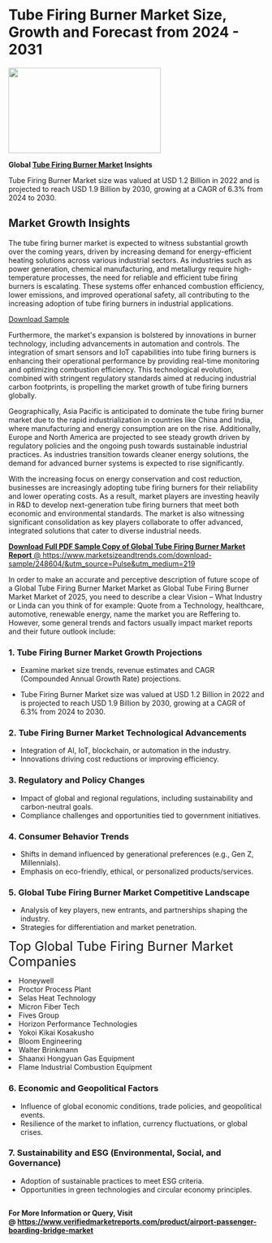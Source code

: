 <H1>Tube Firing Burner Market Size, Growth and Forecast from 2024 - 2031</H1><img class="aligncenter size-medium wp-image-584254" src="https://thirdeyenews.in/wp-content/uploads/2024/09/Global-Market-Research-300x168.jpeg" alt="" width="300" height="168" /><p><strong>Global&nbsp;<a href="https://www.marketsizeandtrends.com/download-sample/248604/&amp;utm_source=Pulse&amp;utm_medium=219">Tube Firing Burner Market</a> Insights</strong></p><p>Tube Firing Burner Market size was valued at USD 1.2 Billion in 2022 and is projected to reach USD 1.9 Billion by 2030, growing at a CAGR of 6.3% from 2024 to 2030.</p><p><h2>Market Growth Insights</h2> <p>The tube firing burner market is expected to witness substantial growth over the coming years, driven by increasing demand for energy-efficient heating solutions across various industrial sectors. As industries such as power generation, chemical manufacturing, and metallurgy require high-temperature processes, the need for reliable and efficient tube firing burners is escalating. These systems offer enhanced combustion efficiency, lower emissions, and improved operational safety, all contributing to the increasing adoption of tube firing burners in industrial applications.</p> <p><a href="download-link">Download Sample</a></p> <p>Furthermore, the market's expansion is bolstered by innovations in burner technology, including advancements in automation and controls. The integration of smart sensors and IoT capabilities into tube firing burners is enhancing their operational performance by providing real-time monitoring and optimizing combustion efficiency. This technological evolution, combined with stringent regulatory standards aimed at reducing industrial carbon footprints, is propelling the market growth of tube firing burners globally.</p> <p>Geographically, Asia Pacific is anticipated to dominate the tube firing burner market due to the rapid industrialization in countries like China and India, where manufacturing and energy consumption are on the rise. Additionally, Europe and North America are projected to see steady growth driven by regulatory policies and the ongoing push towards sustainable industrial practices. As industries transition towards cleaner energy solutions, the demand for advanced burner systems is expected to rise significantly.</p> <p>With the increasing focus on energy conservation and cost reduction, businesses are increasingly adopting tube firing burners for their reliability and lower operating costs. As a result, market players are investing heavily in R&D to develop next-generation tube firing burners that meet both economic and environmental standards. The market is also witnessing significant consolidation as key players collaborate to offer advanced, integrated solutions that cater to diverse industrial needs.</p> <p><a href="more-link"></p><p><span class=""><strong>Download Full PDF Sample Copy of Global Tube Firing Burner Market Report</strong> @ <a href="https://www.marketsizeandtrends.com/download-sample/248604/&amp;utm_source=Pulse&amp;utm_medium=219" target="_blank">https://www.marketsizeandtrends.com/download-sample/248604/&amp;utm_source=Pulse&amp;utm_medium=219</a></span></p><p>In order to make an accurate and perceptive description of future scope of a Global&nbsp;Tube Firing Burner Market Market as Global&nbsp;Tube Firing Burner Market Market of 2025, you need to describe a clear Vision &ndash; What Industry or Linda can you think of for example: Quote from a Technology, healthcare, automotive, renewable energy, name the market you are Reffering to. However, some general trends and factors usually impact market reports and their future outlook include:</p><h3>1.&nbsp;<strong>Tube Firing Burner Market Growth Projections</strong></h3><ul><li>Examine market size trends, revenue estimates and CAGR (Compounded Annual Growth Rate) projections.</li><li><p>Tube Firing Burner Market size was valued at USD 1.2 Billion in 2022 and is projected to reach USD 1.9 Billion by 2030, growing at a CAGR of 6.3% from 2024 to 2030.</p></li></ul><h3>2.&nbsp;<strong>Tube Firing Burner Market Technological Advancements</strong></h3><ul><li>Integration of AI, IoT, blockchain, or automation in the industry.</li><li>Innovations driving cost reductions or improving efficiency.</li></ul><h3>3.&nbsp;<strong>Regulatory and Policy Changes</strong></h3><ul><li>Impact of global and regional regulations, including sustainability and carbon-neutral goals.</li><li>Compliance challenges and opportunities tied to government initiatives.</li></ul><h3>4.&nbsp;<strong>Consumer Behavior Trends</strong></h3><ul><li>Shifts in demand influenced by generational preferences (e.g., Gen Z, Millennials).</li><li>Emphasis on eco-friendly, ethical, or personalized products/services.</li></ul><h3>5.&nbsp;<strong>Global Tube Firing Burner Market Competitive Landscape</strong></h3><ul><li>Analysis of key players, new entrants, and partnerships shaping the industry.</li><li>Strategies for differentiation and market penetration.</li></ul><p data-pm-slice="1 1 []"><span style="color: inherit; font-family: inherit; font-size: 25px;">Top Global Tube Firing Burner Market Companies</span></p><div class="" data-test-id=""><p><li>Honeywell</li><li> Proctor Process Plant</li><li> Selas Heat Technology</li><li> Micron Fiber Tech</li><li> Fives Group</li><li> Horizon Performance Technologies</li><li> Yokoi Kikai Kosakusho</li><li> Bloom Engineering</li><li> Walter Brinkmann</li><li> Shaanxi Hongyuan Gas Equipment</li><li> Flame Industrial Combustion Equipment</li></p></div><h3>6.&nbsp;<strong>Economic and Geopolitical Factors</strong></h3><ul><li>Influence of global economic conditions, trade policies, and geopolitical events.</li><li>Resilience of the market to inflation, currency fluctuations, or global crises.</li></ul><h3>7.&nbsp;<strong>Sustainability and ESG (Environmental, Social, and Governance)</strong></h3><ul><li>Adoption of sustainable practices to meet ESG criteria.</li><li>Opportunities in green technologies and circular economy principles.</li></ul><h2><strong style="font-size: 14px;">For More Information or Query, Visit @&nbsp;</strong><a style="background-color: #ffffff; font-size: 14px;" href="https://www.marketsizeandtrends.com/report/tube-firing-burner-market/" target="_blank">https://www.verifiedmarketreports.com/product/airport-passenger-boarding-bridge-market</a></h2>
